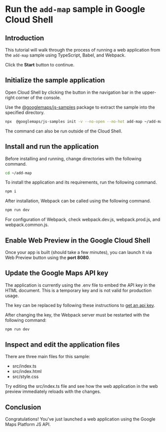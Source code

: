 # Run the `add-map` sample in Google Cloud Shell

<walkthrough-tutorial-duration duration="10"/>

## Introduction

This tutorial will walk through the process of running a web application from
the `add-map` sample using TypeScript, Babel, and Webpack.

Click the **Start** button to continue.

## Initialize the sample application

Open Cloud Shell by clicking the
<walkthrough-cloud-shell-icon></walkthrough-cloud-shell-icon> button in the
navigation bar in the upper-right corner of the console.

Use the [@googlemaps/js-samples](https://www.npmjs.com/package/@googlemaps/js-samples) package to 
extract the sample into the specified directory.

```bash
npx  @googlemaps/js-samples init -v --no-open --no-hot add-map ~/add-map
```

The command can also be run outside of the Cloud Shell.

## Install and run the application

Before installing and running, change directories with the following command.

```bash
cd ~/add-map
```

To install the application and its requirements, run the following command.

```bash
npm i
```

After installation, Webpack can be called using the following command.

```bash
npm run dev
```

For configuration of Webpack, check
<walkthrough-editor-open-file filePath="add-map/webpack.dev.js">webpack.dev.js</walkthrough-editor-open-file>,
<walkthrough-editor-open-file filePath="add-map/webpack.prod.js">webpack.prod.js</walkthrough-editor-open-file>,
and
<walkthrough-editor-open-file filePath="add-map/webpack.common.js">webpack.common.js</walkthrough-editor-open-file>.

## Enable Web Preview in the Google Cloud Shell

Once your app is built (should take a few minutes), you can launch it via
<walkthrough-spotlight-pointer target="cloudshell" spotlightId="devshell-web-preview-button">Web
Preview button</walkthrough-spotlight-pointer> using the **port 8080**.

## Update the Google Maps API key

The application is currently using the
<walkthrough-editor-open-file filePath="add-map/.env">.env</walkthrough-editor-open-file>
file to embed the API key in the HTML document. This is a temporary key and is
not valid for production usage.

The key can be replaced by following these instructions to
[get an api key](https://developers.google.com/maps/documentation/javascript/get-api-key).

After changing the key, the Webpack server must be restarted with the following
command:

```bash
npm run dev
```

## Inspect and edit the application files

There are three main files for this sample:

*   <walkthrough-editor-open-file filePath="add-map/src/index.ts">src/index.ts</walkthrough-editor-open-file>
*   <walkthrough-editor-open-file filePath="add-map/src/index.html">src/index.html</walkthrough-editor-open-file>
*   <walkthrough-editor-open-file filePath="add-map/src/style.css">src/style.css</walkthrough-editor-open-file>

Try editing the <walkthrough-editor-open-file filePath="add-map/src/index.ts">src/index.ts</walkthrough-editor-open-file> file and see how the web application in the web preview immediately reloads with the changes.

## Conclusion

<walkthrough-conclusion-trophy></walkthrough-conclusion-trophy>

Congratulations! You've just launched a web application using the Google Maps
Platform JS API.
